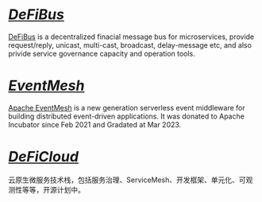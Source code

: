 # *[DeFiBus](https://github.com/webankfintech/defibus)*
[DeFiBus](https://github.com/webankfintech/defibus) is a decentralized finacial message bus for microservices, provide request/reply, unicast, multi-cast, broadcast, delay-message etc, and also privide service governance capacity and operation tools.

# *[EventMesh](https://github.com/apache/eventmesh)*
[Apache EventMesh](https://github.com/apache/eventmesh) is a new generation serverless event middleware for building distributed event-driven applications. It was donated to Apache Incubator since Feb 2021 and Gradated at Mar 2023.

# *[DeFiCloud](https://github.com/WeBankFinTech/WeCloudStack)*
云原生微服务技术栈，包括服务治理、ServiceMesh、开发框架、单元化、可观测性等等，开源计划中。
